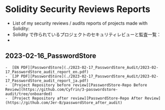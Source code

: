 <!-- @format -->

# Solidity Security Reviews Reports

- List of my security reviews / audits reports of projects made with Solidity:
- Solidity で作られているプロジェクトのセキュリティレビューと監査一覧：
-

## 2023-02-16_PasswordStore

    -  [EN PDF][PasswordStore](./2023-02-17_PasswordStore_Audit/2023-02-17_PasswordStore_audit_report_en.pdf)
    -  [JP PDF][PasswordStore](./2023-02-17_PasswordStore_Audit/2023-02-17_PasswordStore_audit_report_ja.pdf)
    -  [Project Repository before review][PasswordStore-Repo Before Review](https://github.com/Cyfrin/3-passwordstore-audit/tree/onboarded)
    -  [Project Repository after review][PasswordStore-Repo After Review](https://github.com/Jer-B/passwordStore_after_audit)
